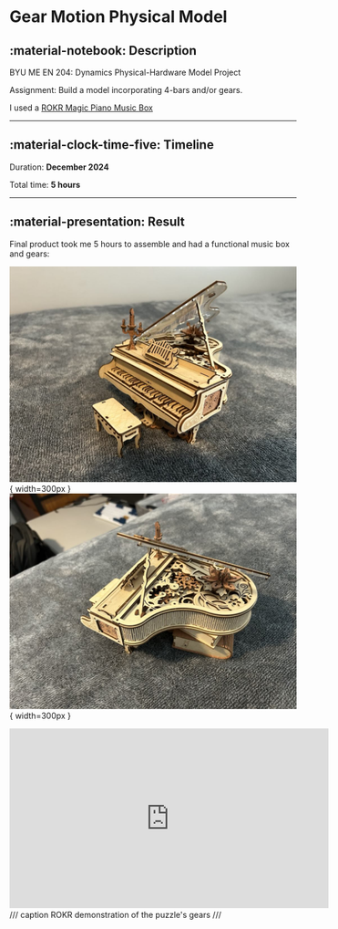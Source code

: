 # Gear Motion Physical Model

## :material-notebook: Description

BYU ME EN 204: Dynamics Physical-Hardware Model Project

Assignment: Build a model incorporating 4-bars and/or gears.

I used a [ROKR Magic Piano Music Box](https://www.amazon.com/ROKR-3D-Puzzles-Adults-Building/dp/B0C7KR7PGL/ref=sr_1_2_sspa?crid=1HINSLQYJN63M&dib=eyJ2IjoiMSJ9.qFGqIawgEkMPiZesbgn8nBioGnMXt8SOJ03TJXYI9NWIcwWR8ZIpaxPyz6mL0TowHPXz0uLQYvmB6-_cyA-0WKP17V8ipIjpNWVBzg3xaKC3KjDaMUEhuRuXbj03d7q2cepVaeUsUm9d8DQUV8CLXcjiZRcIOdS8p0V6CSddvF32wFZZJ3CUkMsMGtKOgZTc49ueKA8LG7-nsrANOEVy-RRazOxZni-ZjGhoD5xAgGmD8I2L3I6Ilz1yUO03JDmflp3hUNBSQT3fYjiQwPSa6PMkwRzhn6_O1Hxi9g2dgtI.u5M11adWO2aB9sULb9M06hNFlBtut_LWFjXIO5jKAp0&dib_tag=se&keywords=wooden%2Bgear%2Bpiano&qid=1749998368&s=toys-and-games&sprefix=wooden%2Bgear%2Bpiano%2Ctoys-and-games%2C117&sr=1-2-spons&sp_csd=d2lkZ2V0TmFtZT1zcF9hdGY&th=1)

***

## :material-clock-time-five: Timeline

Duration: **December 2024**

Total time: **5 hours**

***

## :material-presentation: Result

Final product took me 5 hours to assemble and had a functional music box and gears: 

![Piano1](assets/gear-motion/Gear1.jpg){ width=300px }
![Piano2](assets/gear-motion/Gear2.jpg){ width=300px }


<iframe width="560" height="315" src="https://www.youtube.com/embed/KMZZUUxaWYE?si=eP0KX6GRR9IzTqtH" title="YouTube video player" frameborder="0" allow="accelerometer; autoplay; clipboard-write; encrypted-media; gyroscope; picture-in-picture; web-share" referrerpolicy="strict-origin-when-cross-origin" allowfullscreen></iframe>
/// caption
ROKR demonstration of the puzzle's gears
///
